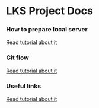 # LKS Project Docs 

### How to prepare local server
[Read tutorial about it](PREPARE_LOCAL_SERVER.md)
### Git flow
[Read tutorial about it](GIT_FLOW.md)
### Useful links
[Read tutorial about it](USEFUL_LINKS.md)
